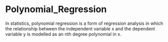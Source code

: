 # Polynomial_Regression
In statistics, polynomial regression is a form of regression analysis in which the relationship between the independent variable x and the dependent variable y is modelled as an nth degree polynomial in x.
